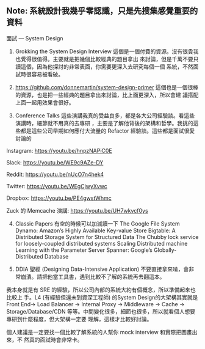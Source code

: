 ## Note: 系統設計我幾乎零認識，只是先搜集感覺重要的資料
面試 — System Design

1. Grokking the System Design Interview
這個是一個付費的資源。沒有很貴我也覺得很值得。主要就是把幾個比較經典的題目拿出
來討論，但是千萬不要只讀這個，因為他探討的非常表面，你需要更深入去研究每個一個
系統，不然面試時很容易被看破。

2. https://github.com/donnemartin/system-design-primer
這個也是一個很棒的資源，也是把一些經典的題目拿出來討論，比上面更深入，所以會建
議搭配上面一起用效果會很好。

3. Conference Talks
這些演講我真的受益良多，都是各大公司經驗談。看這些演講時，細節就不用真的去專研
，主要是了解他背後的架構和哲學。我挑的這些都是這些公司早期如何應付大流量的
Refactor 經驗談。這些都是面試很愛討論的

Instagram: https://youtu.be/hnpzNAPiC0E

Slack: https://youtu.be/WE9c9AZe-DY

Reddit: https://youtu.be/nUcO7n4hek4

Twitter: https://youtu.be/WEgCjwyXvwc

Dropbox: https://youtu.be/PE4gwstWhmc

Zuck 的 Memcache 演講: https://youtu.be/UH7wkvcf0ys


4. Classic Papers 有空的時候可以加減讀一下
The Google File System
Dynamo: Amazon’s Highly Available Key-value Store
Bigtable: A Distributed Storage System for Structured Data
The Chubby lock service for loosely-coupled distributed systems
Scaling Distributed machine Learning with the Parameter Server
Spanner: Google’s Globally-Distributed Database

5. DDIA 聖經 (Designing Data-Intensive Application)
不要直接拿來啃，會非常崩潰。請把他當工具書，遇到比較不了解的系統再去翻這本。


我本身就是有 SRE 的經驗，所以公司內部的系統大約有個概念，所以準備起來也比較上
手。L4 (有經驗但還未到資深工程師) 的System Design的大架構其實就是 Front End->
Load Balancer -> Internal Proxy -> Middleware -> Cache -> Storage/Database/CDN
等等。中間變化很多，細節也很多，所以就看個人想要專研到什麼程度，但大架構一定要
理解，這樣才比較好討論。

個人建議是一定要找一個比較了解系統的人幫你 mock interview 和實際把圖畫出來，不
然真的面試時會非常卡。